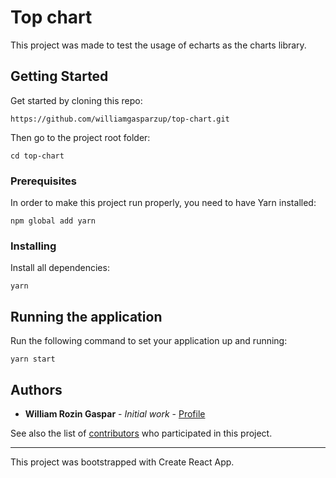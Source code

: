 # Top chart

This project was made to test the usage of echarts as the charts library.

## Getting Started

Get started by cloning this repo:

```
https://github.com/williamgasparzup/top-chart.git
```

Then go to the project root folder:

```
cd top-chart
```

### Prerequisites

In order to make this project run properly, you need to have Yarn installed:

```
npm global add yarn
```

### Installing

Install all dependencies:

```
yarn
```

## Running the application

Run the following command to set your application up and running:

```
yarn start
```

## Authors

* **William Rozin Gaspar** - *Initial work* - [Profile](https://github.com/williamgasparzup)

See also the list of [contributors](https://github.com/williamgasparzup/top-chart/graphs/contributors) who participated in this project.

---

This project was bootstrapped with Create React App.